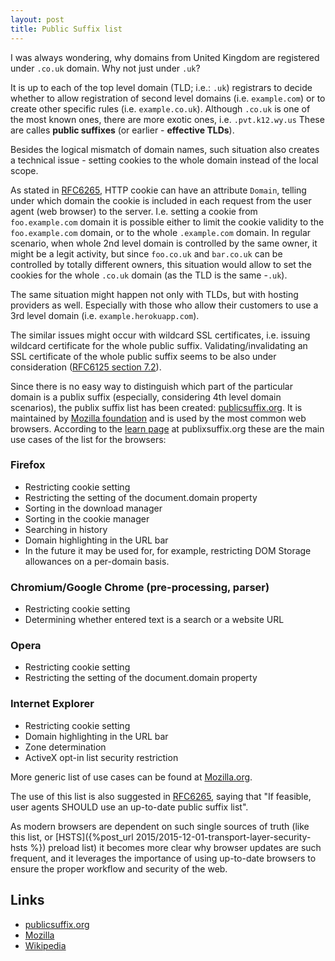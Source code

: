 ```yaml
---
layout: post
title: Public Suffix list
---
```


I was always wondering, why domains from United Kingdom are registered under `.co.uk` domain. Why not just under `.uk`?

It is up to each of the top level domain (TLD; i.e.: `.uk`) registrars to decide whether to allow registration of second level domains (i.e. `example.com`) or to create other specific rules (i.e. `example.co.uk`).
Although `.co.uk` is one of the most known ones, there are more exotic ones, i.e. `.pvt.k12.wy.us` These are calles **public suffixes** (or earlier - **effective TLDs**).

Besides the logical mismatch of domain names, such situation also creates a technical issue - setting cookies to the whole domain instead of the local scope.

As stated in [RFC6265](https://tools.ietf.org/html/rfc6265#section-5.2.3), HTTP cookie can have an attribute `Domain`, telling under which domain the cookie is included in each request from the user agent (web browser) to the server.
I.e. setting a cookie from `foo.example.com` domain it is possible either to limit the cookie validity to the `foo.example.com` domain, or to the whole `.example.com` domain.
In regular scenario, when whole 2nd level domain is controlled by the same owner, it might be a legit activity, but since `foo.co.uk` and `bar.co.uk` can be controlled by totally different owners, this situation would allow to set the cookies for the whole `.co.uk` domain (as the TLD is the same -`.uk`).

The same situation might happen not only with TLDs, but with hosting providers as well. Especially with those who allow their customers to use a 3rd level domain (i.e. `example.herokuapp.com`).

The similar issues might occur with wildcard SSL certificates, i.e. issuing wildcard certificate for the whole public suffix. Validating/invalidating an SSL certificate of the whole public suffix seems to be also under consideration ([RFC6125 section 7.2](http://tools.ietf.org/html/rfc6125#section-7.2)).

Since there is no easy way to distinguish which part of the particular domain is a publix suffix (especially, considering 4th level domain scenarios), the publix suffix list has been created: [publicsuffix.org](https://publicsuffix.org). It is maintained by [Mozilla foundation](http://www.mozilla.org/) and is used by the most common web browsers. According to the [learn page](https://publicsuffix.org/learn/) at publixsuffix.org these are the main use cases of the list for the browsers: 

### Firefox

 * Restricting cookie setting
 * Restricting the setting of the document.domain property
 * Sorting in the download manager
 * Sorting in the cookie manager
 * Searching in history
 * Domain highlighting in the URL bar
 * In the future it may be used for, for example, restricting DOM Storage allowances on a per-domain basis.

### Chromium/Google Chrome (pre-processing, parser)

 * Restricting cookie setting
 * Determining whether entered text is a search or a website URL

### Opera

 * Restricting cookie setting
 * Restricting the setting of the document.domain property
 
### Internet Explorer

 * Restricting cookie setting
 * Domain highlighting in the URL bar
 * Zone determination
 * ActiveX opt-in list security restriction

More generic list of use cases can be found at [Mozilla.org](https://wiki.mozilla.org/Public_Suffix_List/Use_Cases).

The use of this list is also suggested in [RFC6265](https://tools.ietf.org/html/rfc6265#section-5.3), saying that "If feasible, user agents SHOULD use an up-to-date public suffix list".

As modern browsers are dependent on such single sources of truth (like this list, or [HSTS]({%post_url 2015/2015-12-01-transport-layer-security-hsts %}) preload list) it becomes more clear why browser updates are such frequent, and it leverages the importance of using up-to-date browsers to ensure the proper workflow and security of the web.

## Links

 * [publicsuffix.org](https://publicsuffix.org/)
 * [Mozilla](https://wiki.mozilla.org/Public_Suffix_List)
 * [Wikipedia](https://en.wikipedia.org/wiki/Public_Suffix_List)